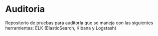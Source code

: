 # Auditoria
Repositorio de pruebas para auditoría que se maneja con las siguientes herramientas: ELK (ElasticSearch, Kibana y Logstash)
